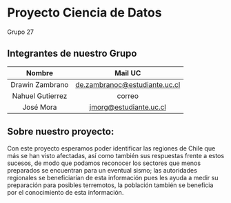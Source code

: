 # Proyecto Ciencia de Datos
Grupo 27

## Integrantes de nuestro Grupo
| Nombre | Mail UC |
| :-: | :-: |
| Drawin Zambrano | de.zambranoc@estudiante.uc.cl |
| Nahuel Gutierrez | correo |
| José Mora | jmorg@estudiante.uc.cl |


## Sobre nuestro proyecto:
Con este proyecto esperamos poder identificar las regiones de Chile que más se han visto afectadas, así como también sus respuestas frente a estos sucesos, de modo que podamos reconocer los sectores que menos preparados se encuentran para un eventual sismo; las autoridades regionales se beneficiarían de esta información pues les ayuda a medir su preparación para posibles terremotos, la población también se beneficia por el conocimiento de esta información.


